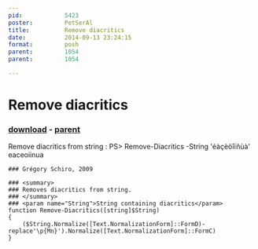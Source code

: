 ```yaml
---
pid:            5423
poster:         PetSerAl
title:          Remove diacritics
date:           2014-09-13 23:24:15
format:         posh
parent:         1054
parent:         1054

---
```


# Remove diacritics

### [download](5423.ps1) - [parent](1054.md)

Remove diacritics from string :
PS> Remove-Diacritics -String 'éàçèöîïñùà'
eaceoiinua

```posh
### Grégory Schiro, 2009

### <summary>
### Removes diacritics from string.
### </summary>
### <param name="String">String containing diacritics</param>
function Remove-Diacritics([string]$String)
{
    ($String.Normalize([Text.NormalizationForm]::FormD)-replace'\p{Mn}').Normalize([Text.NormalizationForm]::FormC)
}
```
